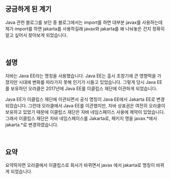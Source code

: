 ## 궁금하게 된 계기
Java 관련 블로그를 보던 중 블로그에서는 import를 하면 대부분 javax를 사용하는데 제가 import를 하면 jakarta를 사용하길래 javax와 jakarta를 왜 나눠놓은 건지 정확히 알고 싶어서 찾아보게 되었습니다.

<br>

## 설명
자바는 Java EE라는 명칭을 사용했습니다. Java EE는 출시 초창기에 큰 영향력을 가졌지만 시대에 변화를 따라가지 못해 인기가 시들고 있었습니다. 그렇게 당시 Java EE를 보유하던 오라클은 2017년에 Java EE를 이클립스 재단에 이관하게 되었습니다.

Java EE가 이클립스 재단에 이관되면서 공식 명칭이 Java EE에서 Jakarta EE로 변경되었습니다. 그런데 오라클에서 Java EE를 이관했지만, 자바 상표권은 여전히 오라클이 보유하고 있었기 때문에 이클립스 재단은 자바 네임스페이스 사용에 제약이 있었습니다. 그래서 이클립스 재단은 자바 네임스페이스를 Jakarta로, 패키지 명을 javax.*에서 jakarta.*로 변경하였습니다.

<br>

## 요약

요약하자면 오라클에서 이클립스로 회사가 바뀌면서 javax 에서 jakarta로 명칭이 바뀌게 되었습니다.
